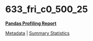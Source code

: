 # 633_fri_c0_500_25

[**Pandas Profiling Report**](https://epistasislab.github.io/pmlb/profile/633_fri_c0_500_25.html)

[Metadata](metadata.yaml) | [Summary Statistics](summary_stats.tsv)

